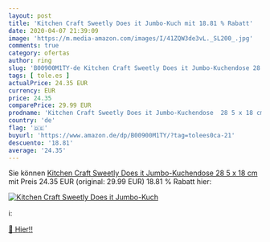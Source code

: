 ```yaml
---
layout: post
title: 'Kitchen Craft Sweetly Does it Jumbo-Kuch mit 18.81 % Rabatt'
date: 2020-04-07 21:39:09
image: 'https://m.media-amazon.com/images/I/41ZQW3de3vL._SL200_.jpg'
comments: true
category: ofertas
author: ring
slug: 'B00900M1TY-de Kitchen Craft Sweetly Does it Jumbo-Kuchendose 28 5 x 18 cm'
tags: [ tole.es ]
actualPrice: 24.35 EUR
currency: EUR
price: 24.35
comparePrice: 29.99 EUR
prodname: 'Kitchen Craft Sweetly Does it Jumbo-Kuchendose  28 5 x 18 cm'
country: 'de'
flag: '🇩🇪'
buyurl: 'https://www.amazon.de/dp/B00900M1TY/?tag=tolees0ca-21'
descuento: '18.81'
average: '24.35'
---
```


Sie können [Kitchen Craft Sweetly Does it Jumbo-Kuchendose  28 5 x 18 cm](https://www.amazon.de/dp/B00900M1TY/?tag=tolees0ca-21) mit Preis 24.35 EUR (original: 29.99 EUR) 18.81 % Rabatt hier:

[![Kitchen Craft Sweetly Does it Jumbo-Kuch](https://m.media-amazon.com/images/I/41ZQW3de3vL._SL200_.jpg)](https://www.amazon.de/dp/B00900M1TY/?tag=tolees0ca-21)

ℹ️:


[🛒 Hier!!](https://www.amazon.de/dp/B00900M1TY/?tag=tolees0ca-21)
